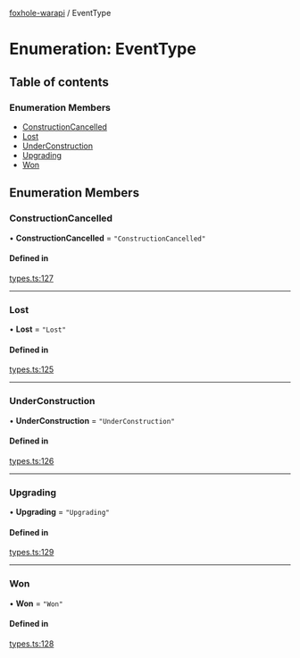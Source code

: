 [foxhole-warapi](../README.md) / EventType

# Enumeration: EventType

## Table of contents

### Enumeration Members

- [ConstructionCancelled](EventType.md#constructioncancelled)
- [Lost](EventType.md#lost)
- [UnderConstruction](EventType.md#underconstruction)
- [Upgrading](EventType.md#upgrading)
- [Won](EventType.md#won)

## Enumeration Members

### ConstructionCancelled

• **ConstructionCancelled** = ``"ConstructionCancelled"``

#### Defined in

[types.ts:127](https://github.com/art0rz/foxhole-warapi/blob/f2ea5d4/src/types.ts#L127)

___

### Lost

• **Lost** = ``"Lost"``

#### Defined in

[types.ts:125](https://github.com/art0rz/foxhole-warapi/blob/f2ea5d4/src/types.ts#L125)

___

### UnderConstruction

• **UnderConstruction** = ``"UnderConstruction"``

#### Defined in

[types.ts:126](https://github.com/art0rz/foxhole-warapi/blob/f2ea5d4/src/types.ts#L126)

___

### Upgrading

• **Upgrading** = ``"Upgrading"``

#### Defined in

[types.ts:129](https://github.com/art0rz/foxhole-warapi/blob/f2ea5d4/src/types.ts#L129)

___

### Won

• **Won** = ``"Won"``

#### Defined in

[types.ts:128](https://github.com/art0rz/foxhole-warapi/blob/f2ea5d4/src/types.ts#L128)
